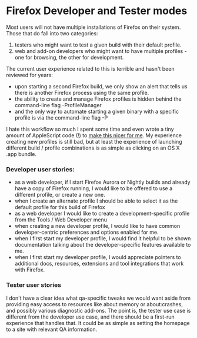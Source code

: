# Firefox Developer and Tester modes

Most users will not have multiple installations of Firefox on their system. Those that do fall into two categories:

1. testers who might want to test a given build with their default profile.
2. web and add-on developers who might want to have multiple profiles - one for browsing, the other for development.

The current user experience related to this is terrible and hasn't been reviewed for years:

* upon starting a second Firefox build, we only show an alert that tells us there is another Firefox process using the same profile.
* the ability to create and manage Firefox profiles is hidden behind the command-line flag -ProfileManager
* and the only way to automate starting a given binary with a specific profile is via the command-line flag -P

I hate this workflow so much I spent some time and even wrote a tiny amount of AppleScript code (!) to [make this nicer for me](http://canuckistani.ca/blog/2011/12/24/launching-multiple-firefox-profiles-on-os-x-using-applescript/). My experience creating new profiles is still bad, but at least the experience of launching different build / profile combinations is as simple as clicking on an OS X .app bundle.

### Developer user stories:

* as a web developer, if I start Firefox Aurora or Nightly builds and already have a copy of Firefox running, I would like to be offered to use a different profile, or create a new one.
* when I create an alternate profile I should be able to select it as the default profile for this build of Firefox
* as a web developer I would like to create a development-specific profile from the Tools / Web Developer menu
* when creating a new developer profile, I would like to have common developer-centric preferences and options enabled for me.
* when I first start my developer profile, I would find it helpful to be shown documentation talking about the developer-specific features available to me.
* when I first start my developer profile, I would appreciate pointers to additional docs, resources, extensions and tool integrations that work with Firefox.

### Tester user stories

I don't have a clear idea what qa-specific tweaks we would want aside from providing easy access to resources like about:memory or about:crashes, and possibly various diagnostic add-ons. The point is, the tester use case is different from the developer use case, and there should be a first-run experience that handles that. It could be as simple as setting the homepage to a site with relevant QA information.


